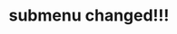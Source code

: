 ---
layout: page
title: submenu changed!!!
nav: true
nav_order: 6
dropdown: true
children: 
    - title: divider
    - title: projects
      permalink: /projects/
---